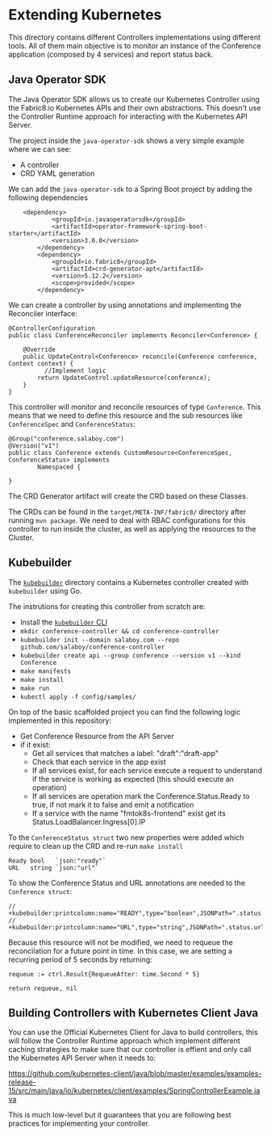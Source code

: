 # Extending Kubernetes

This directory contains different Controllers implementations using different tools. 
All of them main objective is to monitor an instance of the Conference application (composed by 4 services) and report status back. 

## Java Operator SDK

The Java Operator SDK allows us to create our Kubernetes Controller using the Fabric8.io Kubernetes APIs and their own abstractions. This doesn't use the Controller Runtime approach for interacting with the Kubernetes API Server.

The project inside the `java-operator-sdk` shows a very simple example where we can see: 
- A controller
- CRD YAML generation 

We can add the `java-operator-sdk` to a Spring Boot project by adding the following dependencies
```
    <dependency>
			<groupId>io.javaoperatorsdk</groupId>
			<artifactId>operator-framework-spring-boot-starter</artifactId>
			<version>3.0.0</version>
		</dependency>
		<dependency>
			<groupId>io.fabric8</groupId>
			<artifactId>crd-generator-apt</artifactId>
			<version>5.12.2</version>
			<scope>provided</scope>
		</dependency>
```

We can create a controller by using annotations and implementing the Reconciler interface: 
```
@ControllerConfiguration
public class ConferenceReconciler implements Reconciler<Conference> {

    @Override
    public UpdateControl<Conference> reconcile(Conference conference, Context context) {
          //Implement logic
        return UpdateControl.updateResource(conference);
    }
}
```

This controller will monitor and reconcile resources of type `Conference`. This means that we need to define this resource and the sub resources like `ConferenceSpec` and `ConferenceStatus`: 

```
@Group("conference.salaboy.com")
@Version("v1")
public class Conference extends CustomResource<ConferenceSpec, ConferenceStatus> implements
        Namespaced {

}

```

The CRD Generator artifact will create the CRD based on these Classes. 

The CRDs can be found in the `target/META-INF/fabric8/` directory after running `mvn package`. 
We need to deal with RBAC configurations for this controller to run inside the cluster, as well as applying the resources to the Cluster. 


## Kubebuilder

The [`kubebuilder`](https://book.kubebuilder.io/quick-start.html) directory contains a Kubernetes controller created with `kubebuilder` using Go. 

The instrutions for creating this controller from scratch are: 

- Install the [`kubebuilder` CLI](https://book.kubebuilder.io/quick-start.html)
- `mkdir conference-controller && cd conference-controller`
- `kubebuilder init --domain salaboy.com --repo github.com/salaboy/conference-controller`
- `kubebuilder create api --group conference --version v1 --kind Conference`
- `make manifests` 
- `make install` 
- `make run`
- `kubectl apply -f config/samples/` 

On top of the basic scaffolded project you can find the following logic implemented in this repository: 
- Get Conference Resource from the API Server
- if it exist:
  - Get all services that matches a label: "draft":"draft-app"
  - Check that each service in the app exist
  - If all services exist, for each service execute a request to understand if the service is working as expected (this should execute an operation)
  - If all services are operation mark the Conference.Status.Ready to true, if not mark it to false and emit a notification 
  - If a service with the name "fmtok8s-frontend" exist get its Status.LoadBalancer.Ingress[0].IP 


To the `ConferenceStatus struct` two new properties were added which require to clean up the CRD and re-run `make install`

```
Ready bool   `json:"ready"`
URL   string `json:"url"`
```

To show the Conference Status and URL annotations are needed to the `Conference struct`:

```
// +kubebuilder:printcolumn:name="READY",type="boolean",JSONPath=".status.ready"
// +kubebuilder:printcolumn:name="URL",type="string",JSONPath=".status.url"
```

Because this resource will not be modified, we need to requeue the reconcilation for a future point in time. In this case, we are setting a recurring period of 5 seconds by returning:
```
requeue := ctrl.Result{RequeueAfter: time.Second * 5}

return requeue, nil
```

## Building Controllers with Kubernetes Client Java

You can use the Official Kubernetes Client for Java to build controllers, this will follow the Controller Runtime approach which implement different caching strategies to make sure that our controller is effient and only call the Kubernetes API Server when it needs to:

https://github.com/kubernetes-client/java/blob/master/examples/examples-release-15/src/main/java/io/kubernetes/client/examples/SpringControllerExample.java

This is much low-level but it guarantees that you are following best practices for implementing your controller. 
